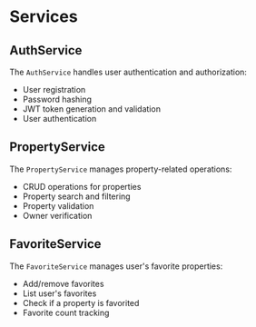# Services

## AuthService

The `AuthService` handles user authentication and authorization:

- User registration
- Password hashing
- JWT token generation and validation
- User authentication

## PropertyService

The `PropertyService` manages property-related operations:

- CRUD operations for properties
- Property search and filtering
- Property validation
- Owner verification

## FavoriteService

The `FavoriteService` manages user's favorite properties:

- Add/remove favorites
- List user's favorites
- Check if a property is favorited
- Favorite count tracking
